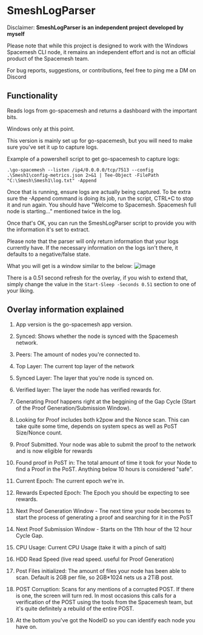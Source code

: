 # SmeshLogParser
Disclaimer:
**SmeshLogParser is an independent project developed by myself**

Please note that while this project is designed to work with the Windows Spacemesh CLI node, it remains an independent effort and is not an official product of the Spacemesh team.

For bug reports, suggestions, or contributions, feel free to ping me a DM on Discord

Functionality
-
Reads logs from go-spacemesh and returns a dashboard with the important bits.

Windows only at this point.

This version is mainly set up for go-spacemesh, but you will need to make sure you've set it up to capture logs.

Example of a powershell script to get go-spacemesh to capture logs:

```.\go-spacemesh --listen /ip4/0.0.0.0/tcp/7513 --config .\Smesh1\config-metrics.json 2>&1 | Tee-Object -FilePath "C:\Smesh\Smesh1\log.txt" -Append```

Once that is running, ensure logs are actually being captured. To be extra sure the -Append command is doing its job, run the script, CTRL+C to stop it and run again. You should have "Welcome to Spacemesh. Spacemesh full node is starting..." mentioned twice in the log.

Once that's OK, you can run the SmeshLogParser script to provide you with the information it's set to extract.

Please note that the parser will only return information that your logs currently have. If the necessary information on the logs isn't there, it defaults to a negative/false state.

What you will get is a window similar to the below:
![image](https://github.com/Dumraden/SmeshLogParser/assets/140160132/06f9c706-a83d-4ce8-9f9c-29847f6f069f)

There is a 0.51 second refresh for the overlay, if you wish to extend that, simply change the value in the ```Start-Sleep -Seconds 0.51``` section to one of your liking.

Overlay information explained
-
1. App version is the go-spacemesh app version.
2. Synced: Shows whether the node is synced with the Spacemesh network.
3. Peers: The amount of nodes you're connected to.
4. Top Layer: The current top layer of the network
5. Synced Layer: The layer that you're node is synced on.
6. Verified layer: The layer the node has verified rewards for.
7. Generating Proof happens right at the beggining of the Gap Cycle (Start of the Proof Generation/Submission Window).
8. Looking for Proof includes both k2pow and the Nonce scan. This can take quite some time, depends on system specs as well as PoST Size/Nonce count.
9. Proof Submitted. Your node was able to submit the proof to the network and is now eligible for rewards
10. Found proof in PoST in: The total amount of time it took for your Node to find a Proof in the PoST. Anything below 10 hours is considered "safe".
   
11. Current Epoch: The current epoch we're in.
12. Rewards Expected Epoch: The Epoch you should be expecting to see rewards.
13. Next Proof Generation Window - Tne next time your node becomes to start the process of generating a proof and searching for it in the PoST
14. Next Proof Submission Window - Starts on the 11th hour of the 12 hour Cycle Gap. 

15. CPU Usage: Current CPU Usage (take it with a pinch of salt)
16. HDD Read Speed (live read speed. useful for Proof Generation)

17. Post Files initialized: The amount of files your node has been able to scan. Default is 2GB per file, so 2GB*1024 nets us a 2TiB post.
18. POST Corruption: Scans for any mentions of a corrupted POST. If there is one, the screen will turn red. In most occasions this calls for a verification of the POST using the tools from the Spacemesh team, but it's quite definitely a rebuild of the entire POST.

19. At the bottom you've got the NodeID so you can identify each node you have on.





